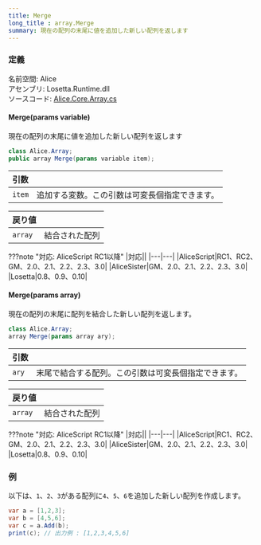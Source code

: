 ```yaml
---
title: Merge
long_title : array.Merge
summary: 現在の配列の末尾に値を追加した新しい配列を返します
---
```


### 定義
名前空間: Alice<br/>
アセンブリ: Losetta.Runtime.dll<br/>
ソースコード: [Alice.Core.Array.cs](https://github.com/WSOFT-Project/Losetta/blob/master/Losetta.Runtime/Core/Extension/Alice.Core.Array.cs)

#### Merge(params variable)

現在の配列の末尾に値を追加した新しい配列を返します

```cs title="AliceScript"
class Alice.Array;
public array Merge(params variable item);
```

|引数| |
|-|-|
|`item`|追加する変数。この引数は可変長個指定できます。|

|戻り値| |
|-|-|
|`array`|結合された配列|

???note "対応: AliceScript RC1以降"
    |対応||
    |---|---|
    |AliceScript|RC1、RC2、GM、2.0、2.1、2.2、2.3、3.0|
    |AliceSister|GM、2.0、2.1、2.2、2.3、3.0|
    |Losetta|0.8、0.9、0.10|

#### Merge(params array)

現在の配列の末尾に配列を結合した新しい配列を返します。

```cs title="AliceScript"
class Alice.Array;
array Merge(params array ary);
```

|引数| |
|-|-|
|`ary`|末尾で結合する配列。この引数は可変長個指定できます。|

|戻り値| |
|-|-|
|`array`|結合された配列|

???note "対応: AliceScript RC1以降"
    |対応||
    |---|---|
    |AliceScript|RC1、RC2、GM、2.0、2.1、2.2、2.3、3.0|
    |AliceSister|GM、2.0、2.1、2.2、2.3、3.0|
    |Losetta|0.8、0.9、0.10|

### 例
以下は、`1`、`2`、`3`がある配列に`4`、`5`、`6`を追加した新しい配列を作成します。

```cs title="AliceScript"
var a = [1,2,3];
var b = [4,5,6];
var c = a.Add(b);
print(c); // 出力例 : [1,2,3,4,5,6]
```
